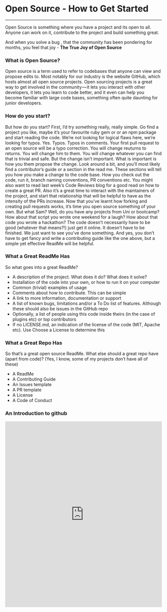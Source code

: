 # Open Source - How to Get Started
---------------

Open Source is something where you have a project and its open to all. Anyone can work on it, contribute to the project and build something great.

And when you solve a bug , that the community has been pondering for months, you feel that joy - **The True Joy of Open Source**


### What is Open Source?
Open source is a term used to refer to codebases that anyone can view and propose edits to. Most notably for our industry is the website GitHub, which hosts almost all open source projects.
Open sourcing projects is a great way to get involved in the community — it lets you interact with other developers, it lets you learn to code better, and it even can help you become familiar with large code bases, something often quite daunting for junior developers.

### How do you start?
But how do you start? First, I’d try something really, really simple. Go find a project you like, maybe it’s your favourite ruby gem or or an npm package and start reading the code. We’re not looking for logical flaws here, we’re looking for typos. Yes. Typos. Typos in comments. Your first pull request to an open source will be a typo correction. You will change reuturns to returns. You will change him to them. You will change whatever you can find that is trivial and safe.
But the change isn’t important. What is important is how you them propose the change. Look around a bit, and you’ll most likely find a contributor’s guide or a section in the read me. These sections will tell you how you make a change to the code base. How you check out the code, run it, branch naming conventions, PR conventions etc. You might also want to read last week’s Code Reviews blog for a good read on how to create a great PR. Also it’s a great time to interact with the maintainers of the project, and start that relationship that will be helpful to have as the intensity of the PRs increase.
Now that you’ve learnt how forking and creating pull requests works, it’s time you open source something of your own. But what Sam? Well, do you have any projects from Uni or bootcamp? How about that script you wrote one weekend for a laugh? How about that code you wrote a hackathon?
The code doesn’t necessarily have to be good (whatever that means?!) just get it online. It doesn’t have to be finished. We just want to see you’ve done something. And yes, you don’t have to get fancy and write a contributing guide like the one above, but a simple yet effective ReadMe will be helpful.

### What a Great ReadMe Has
So what goes into a great ReadMe?
* A description of the project. What does it do? What does it solve?
* Installation of the code into your own, or how to run it on your computer
* Common (trivial) examples of usage
* Comments about how to contribute. This can be simple
* A link to more information, documentation or support
* A list of known bugs, limitations and/or a To Do list of features. Although these should also be issues in the GitHub repo
* Optionally, a list of people using this code inside theirs (in the case of plugins etc) or top contributors
* If no LICENSE.md, an indication of the license of the code (MIT, Apache etc). Use Choose a License to determine this

### What a Great Repo Has
So that’s a great open source ReadMe. What else should a great repo have (apart from code)? (Yes, I know, some of my projects don’t have all of these)
* A ReadMe
* A Contributing Guide
* An Issues template
* A PR template
* A License
* A Code of Conduct


### An Introduction to github

<iframe src="https://www.youtube.com/watch?v=0fKg7e37bQE" style="border:0; width:100%; height: 596px"></iframe>
